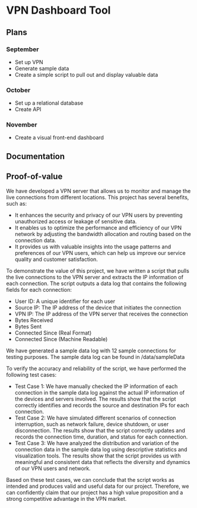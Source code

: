 # VPN Dashboard Tool

## Plans

### September

- Set up VPN
- Generate sample data
- Create a simple script to pull out and display valuable data

### October

- Set up a relational database
- Create API

### November

- Create a visual front-end dashboard


## Documentation

## Proof-of-value 

We have developed a VPN server that allows us to monitor and manage the live connections from different locations. This project has several benefits, such as:

- It enhances the security and privacy of our VPN users by preventing unauthorized access or leakage of sensitive data.
- It enables us to optimize the performance and efficiency of our VPN network by adjusting the bandwidth allocation and routing based on the connection data.
- It provides us with valuable insights into the usage patterns and preferences of our VPN users, which can help us improve our service quality and customer satisfaction.

To demonstrate the value of this project, we have written a script that pulls the live connections to the VPN server and extracts the IP information of each connection. The script outputs a data log that contains the following fields for each connection:

- User ID: A unique identifier for each user
- Source IP: The IP address of the device that initiates the connection
- VPN IP: The IP address of the VPN server that receives the connection
- Bytes Received
- Bytes Sent
- Connected Since (Real Format)
- Connected Since (Machine Readable)

We have generated a sample data log with 12 sample connections for testing purposes. The sample data log can be found in /data/sampleData

To verify the accuracy and reliability of the script, we have performed the following test cases:

- Test Case 1: We have manually checked the IP information of each connection in the sample data log against the actual IP information of the devices and servers involved. The results show that the script correctly identifies and records the source and destination IPs for each connection.
- Test Case 2: We have simulated different scenarios of connection interruption, such as network failure, device shutdown, or user disconnection. The results show that the script correctly updates and records the connection time, duration, and status for each connection.
- Test Case 3: We have analyzed the distribution and variation of the connection data in the sample data log using descriptive statistics and visualization tools. The results show that the script provides us with meaningful and consistent data that reflects the diversity and dynamics of our VPN users and network.

Based on these test cases, we can conclude that the script works as intended and produces valid and useful data for our project. Therefore, we can confidently claim that our project has a high value proposition and a strong competitive advantage in the VPN market.
